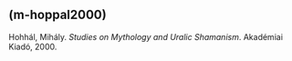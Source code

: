 ## (m-hoppal2000)
Hohhál, Mihály. *Studies on Mythology and Uralic Shamanism*. Akadémiai Kiadó, 2000.